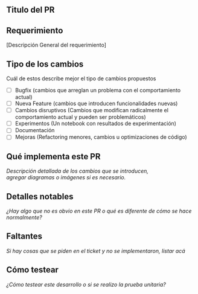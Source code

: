 ## Titulo del PR


## Requerimiento
[Descripción General del requerimiento]

## Tipo de los cambios
Cuál de estos describe mejor el tipo de cambios propuestos
- [ ] Bugfix (cambios que arreglan un problema con el comportamiento actual)
- [ ] Nueva Feature (cambios que introducen funcionalidades nuevas)
- [ ] Cambios disruptivos (Cambios que modifican radicalmente el comportamiento actual y pueden ser problemáticos)
- [ ] Experimentos  (Un notebook con resultados de experimentación)
- [ ] Documentación
- [ ] Mejoras (Refactoring menores, cambios u optimizaciones de código)

## Qué implementa este PR
_Descripción detallada de los cambios que se introducen,  
agregar diagramas o imágenes si es necesario._


## Detalles notables
_¿Hay algo que no es obvio en este PR o qué es diferente de cómo se hace normalmente?_


## Faltantes
_Si hay cosas que se piden en el ticket y no se implementaron, listar acá_


## Cómo testear
_¿Cómo testear este desarrollo o si se realizo la prueba unitaria?_